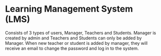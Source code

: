 # Learning Management System (LMS)

Consists of 3 types of users, Manager, Teachers and Students. Manager is created by admin and Teachers and Students can only be added by Manager. When new teacher or student is added by manager, they will receive an email to change the password and log in to the system.

